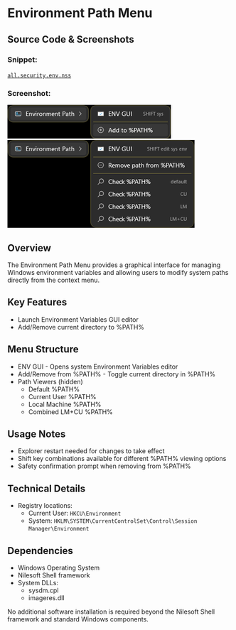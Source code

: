 # Environment Path Menu

## Source Code & Screenshots

### Snippet:
[`all.security.env.nss`](/ex3.multifunction/all.security.env.nss)

### Screenshot:
![Screenshot 1](/ex3.multifunction/all.security.env.1.png)
![Screenshot 2](/ex3.multifunction/all.security.env.2.png)

## Overview
The Environment Path Menu provides a graphical interface for managing Windows environment variables and allowing users to modify system paths directly from the context menu.

## Key Features
- Launch Environment Variables GUI editor
- Add/Remove current directory to %PATH%

## Menu Structure
- ENV GUI - Opens system Environment Variables editor
- Add/Remove from %PATH% - Toggle current directory in %PATH%
- Path Viewers (hidden)
  - Default %PATH%
  - Current User %PATH%
  - Local Machine %PATH%
  - Combined LM+CU %PATH%

## Usage Notes
- Explorer restart needed for changes to take effect
- Shift key combinations available for different %PATH% viewing options
- Safety confirmation prompt when removing from %PATH%

## Technical Details
- Registry locations:
  - Current User: `HKCU\Environment`
  - System: `HKLM\SYSTEM\CurrentControlSet\Control\Session Manager\Environment`

## Dependencies
- Windows Operating System
- Nilesoft Shell framework
- System DLLs:
  - sysdm.cpl
  - imageres.dll

No additional software installation is required beyond the Nilesoft Shell framework and standard Windows components.